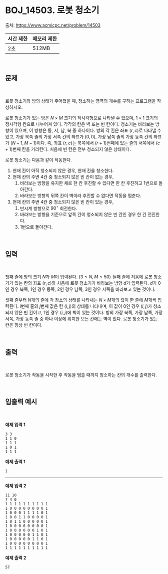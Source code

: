 # BOJ_14503. 로봇 청소기


출처: https://www.acmicpc.net/problem/14503


|   시간 제한   |   메모리 제한 |
|   ---       |     ---    |
|   2초      |    512MB     |

<br>

## 문제

<br>

로봇 청소기와 방의 상태가 주어졌을 때, 청소하는 영역의 개수를 구하는 프로그램을 작성하시오.

로봇 청소기가 있는 방은 
$N \times M$ 크기의 직사각형으로 나타낼 수 있으며, 
$1 \times 1$ 크기의 정사각형 칸으로 나누어져 있다. 각각의 칸은 벽 또는 빈 칸이다. 청소기는 바라보는 방향이 있으며, 이 방향은 동, 서, 남, 북 중 하나이다. 방의 각 칸은 좌표 
$(r, c)$로 나타낼 수 있고, 가장 북쪽 줄의 가장 서쪽 칸의 좌표가 
$(0, 0)$, 가장 남쪽 줄의 가장 동쪽 칸의 좌표가 
$(N-1, M-1)$이다. 즉, 좌표 
$(r, c)$는 북쪽에서 
$(r+1)$번째에 있는 줄의 서쪽에서 
$(c+1)$번째 칸을 가리킨다. 처음에 빈 칸은 전부 청소되지 않은 상태이다.

로봇 청소기는 다음과 같이 작동한다.

1. 현재 칸이 아직 청소되지 않은 경우, 현재 칸을 청소한다.
2. 현재 칸의 주변 $4$칸 중 청소되지 않은 빈 칸이 없는 경우,
    1. 바라보는 방향을 유지한 채로 한 칸 후진할 수 있다면 한 칸 후진하고 1번으로 돌아간다.
    2. 바라보는 방향의 뒤쪽 칸이 벽이라 후진할 수 없다면 작동을 멈춘다.
3. 현재 칸의 주변 $4$칸 중 청소되지 않은 빈 칸이 있는 경우,
    1. 반시계 방향으로 $90^\circ$ 회전한다.
    2. 바라보는 방향을 기준으로 앞쪽 칸이 청소되지 않은 빈 칸인 경우 한 칸 전진한다.
    3. 1번으로 돌아간다.
<br>

## 입력

<br>

첫째 줄에 방의 크기 $N$과 $M$이 입력된다. $(3 \le N, M \le 50)$  둘째 줄에 처음에 로봇 청소기가 있는 칸의 좌표 
$(r, c)$와 처음에 로봇 청소기가 바라보는 방향 
$d$가 입력된다. 
$d$가 
$0$인 경우 북쪽, 
$1$인 경우 동쪽, 
$2$인 경우 남쪽, 
$3$인 경우 서쪽을 바라보고 있는 것이다.

셋째 줄부터 $N$개의 줄에 각 장소의 상태를 나타내는 $N \times M$개의 값이 한 줄에 $M$개씩 입력된다. $i$번째 줄의 
$j$번째 값은 칸 $(i, j)$의 상태를 나타내며, 이 값이 $0$인 경우 $(i, j)$가 청소되지 않은 빈 칸이고, $1$인 경우 $(i, j)$에 벽이 있는 것이다. 방의 가장 북쪽, 가장 남쪽, 가장 서쪽, 가장 동쪽 줄 중 하나 이상에 위치한 모든 칸에는 벽이 있다. 로봇 청소기가 있는 칸은 항상 빈 칸이다.

<br>

## 출력

<br>

로봇 청소기가 작동을 시작한 후 작동을 멈출 때까지 청소하는 칸의 개수를 출력한다.

<br>

## 입출력 예시

<br>


**예제 입력 1**

```
3 3
1 1 0
1 1 1
1 0 1
1 1 1
```

**예제 출력 1**

```
1
```

---

**예제 입력 2**
```
11 10
7 4 0
1 1 1 1 1 1 1 1 1 1
1 0 0 0 0 0 0 0 0 1
1 0 0 0 1 1 1 1 0 1
1 0 0 1 1 0 0 0 0 1
1 0 1 1 0 0 0 0 0 1
1 0 0 0 0 0 0 0 0 1
1 0 0 0 0 0 0 1 0 1
1 0 0 0 0 0 1 1 0 1
1 0 0 0 0 0 1 1 0 1
1 0 0 0 0 0 0 0 0 1
1 1 1 1 1 1 1 1 1 1
```

**예제 출력 2**
```
57
```